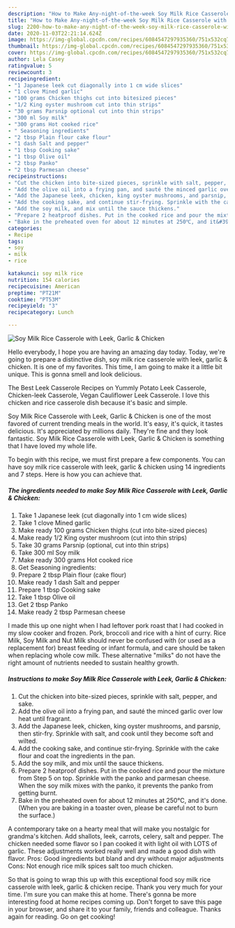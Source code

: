 ```yaml
---
description: "How to Make Any-night-of-the-week Soy Milk Rice Casserole with Leek, Garlic &amp;amp; Chicken"
title: "How to Make Any-night-of-the-week Soy Milk Rice Casserole with Leek, Garlic &amp;amp; Chicken"
slug: 2200-how-to-make-any-night-of-the-week-soy-milk-rice-casserole-with-leek-garlic-and-amp-chicken
date: 2020-11-03T22:21:14.624Z
image: https://img-global.cpcdn.com/recipes/6084547297935360/751x532cq70/soy-milk-rice-casserole-with-leek-garlic-chicken-recipe-main-photo.jpg
thumbnail: https://img-global.cpcdn.com/recipes/6084547297935360/751x532cq70/soy-milk-rice-casserole-with-leek-garlic-chicken-recipe-main-photo.jpg
cover: https://img-global.cpcdn.com/recipes/6084547297935360/751x532cq70/soy-milk-rice-casserole-with-leek-garlic-chicken-recipe-main-photo.jpg
author: Lela Casey
ratingvalue: 5
reviewcount: 3
recipeingredient:
- "1 Japanese leek cut diagonally into 1 cm wide slices"
- "1 clove Mined garlic"
- "100 grams Chicken thighs cut into bitesized pieces"
- "1/2 King oyster mushroom cut into thin strips"
- "30 grams Parsnip optional cut into thin strips"
- "300 ml Soy milk"
- "300 grams Hot cooked rice"
- " Seasoning ingredients"
- "2 tbsp Plain flour cake flour"
- "1 dash Salt and pepper"
- "1 tbsp Cooking sake"
- "1 tbsp Olive oil"
- "2 tbsp Panko"
- "2 tbsp Parmesan cheese"
recipeinstructions:
- "Cut the chicken into bite-sized pieces, sprinkle with salt, pepper, and sake."
- "Add the olive oil into a frying pan, and sauté the minced garlic over low heat until fragrant."
- "Add the Japanese leek, chicken, king oyster mushrooms, and parsnip, then stir-fry. Sprinkle with salt, and cook until they become soft and wilted."
- "Add the cooking sake, and continue stir-frying. Sprinkle with the cake flour and coat the ingredients in the pan."
- "Add the soy milk, and mix until the sauce thickens."
- "Prepare 2 heatproof dishes. Put in the cooked rice and pour the mixture from Step 5 on top. Sprinkle with the panko and parmesan cheese. When the soy milk mixes with the panko, it prevents the panko from getting burnt."
- "Bake in the preheated oven for about 12 minutes at 250℃, and it&#39;s done. (When you are baking in a toaster oven, please be careful not to burn the surface.)"
categories:
- Recipe
tags:
- soy
- milk
- rice

katakunci: soy milk rice 
nutrition: 154 calories
recipecuisine: American
preptime: "PT21M"
cooktime: "PT53M"
recipeyield: "3"
recipecategory: Lunch

---
```



![Soy Milk Rice Casserole with Leek, Garlic &amp; Chicken](https://img-global.cpcdn.com/recipes/6084547297935360/751x532cq70/soy-milk-rice-casserole-with-leek-garlic-chicken-recipe-main-photo.jpg)

Hello everybody, I hope you are having an amazing day today. Today, we're going to prepare a distinctive dish, soy milk rice casserole with leek, garlic &amp; chicken. It is one of my favorites. This time, I am going to make it a little bit unique. This is gonna smell and look delicious.

The Best Leek Casserole Recipes on Yummly Potato Leek Casserole, Chicken-leek Casserole, Vegan Cauliflower Leek Casserole. I love this chicken and rice casserole dish because it&#39;s basic and simple.

Soy Milk Rice Casserole with Leek, Garlic &amp; Chicken is one of the most favored of current trending meals in the world. It's easy, it's quick, it tastes delicious. It's appreciated by millions daily. They're fine and they look fantastic. Soy Milk Rice Casserole with Leek, Garlic &amp; Chicken is something that I have loved my whole life.


To begin with this recipe, we must first prepare a few components. You can have soy milk rice casserole with leek, garlic &amp; chicken using 14 ingredients and 7 steps. Here is how you can achieve that.

<!--inarticleads1-->

##### The ingredients needed to make Soy Milk Rice Casserole with Leek, Garlic &amp; Chicken:

1. Take 1 Japanese leek (cut diagonally into 1 cm wide slices)
1. Take 1 clove Mined garlic
1. Make ready 100 grams Chicken thighs (cut into bite-sized pieces)
1. Make ready 1/2 King oyster mushroom (cut into thin strips)
1. Take 30 grams Parsnip (optional, cut into thin strips)
1. Take 300 ml Soy milk
1. Make ready 300 grams Hot cooked rice
1. Get  Seasoning ingredients:
1. Prepare 2 tbsp Plain flour (cake flour)
1. Make ready 1 dash Salt and pepper
1. Prepare 1 tbsp Cooking sake
1. Take 1 tbsp Olive oil
1. Get 2 tbsp Panko
1. Make ready 2 tbsp Parmesan cheese


I made this up one night when I had leftover pork roast that I had cooked in my slow cooker and frozen. Pork, broccoli and rice with a hint of curry. Rice Milk, Soy Milk and Nut Milk should never be confused with (or used as a replacement for) breast feeding or infant formula, and care should be taken when replacing whole cow milk. These alternative &#34;milks&#34; do not have the right amount of nutrients needed to sustain healthy growth. 

<!--inarticleads2-->

##### Instructions to make Soy Milk Rice Casserole with Leek, Garlic &amp; Chicken:

1. Cut the chicken into bite-sized pieces, sprinkle with salt, pepper, and sake.
1. Add the olive oil into a frying pan, and sauté the minced garlic over low heat until fragrant.
1. Add the Japanese leek, chicken, king oyster mushrooms, and parsnip, then stir-fry. Sprinkle with salt, and cook until they become soft and wilted.
1. Add the cooking sake, and continue stir-frying. Sprinkle with the cake flour and coat the ingredients in the pan.
1. Add the soy milk, and mix until the sauce thickens.
1. Prepare 2 heatproof dishes. Put in the cooked rice and pour the mixture from Step 5 on top. Sprinkle with the panko and parmesan cheese. When the soy milk mixes with the panko, it prevents the panko from getting burnt.
1. Bake in the preheated oven for about 12 minutes at 250℃, and it&#39;s done. (When you are baking in a toaster oven, please be careful not to burn the surface.)


A contemporary take on a hearty meal that will make you nostalgic for grandma&#39;s kitchen. Add shallots, leek, carrots, celery, salt and pepper. The chicken needed some flavor so I pan cooked it with light oil with LOTS of garlic. These adjustments worked really well and made a good dish with flavor. Pros: Good ingredients but bland and dry without major adjustments Cons: Not enough rice milk spices salt too much chicken. 

So that is going to wrap this up with this exceptional food soy milk rice casserole with leek, garlic &amp; chicken recipe. Thank you very much for your time. I'm sure you can make this at home. There's gonna be more interesting food at home recipes coming up. Don't forget to save this page in your browser, and share it to your family, friends and colleague. Thanks again for reading. Go on get cooking!
